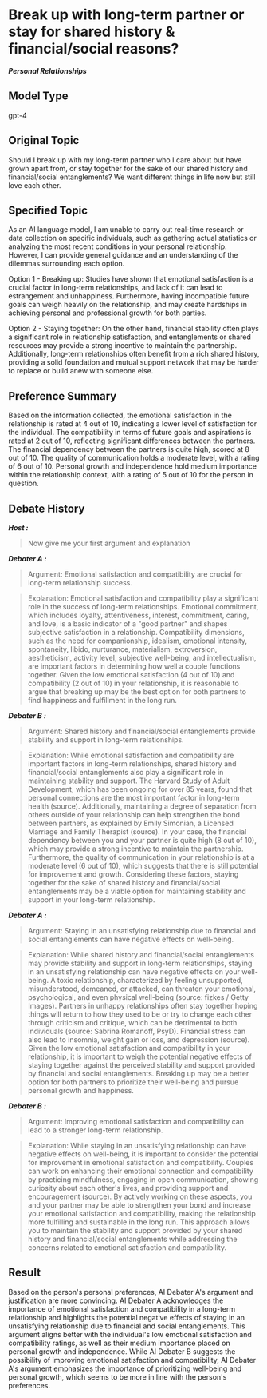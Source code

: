# Break up with long-term partner or stay for shared history & financial/social reasons?

***Personal Relationships***



## Model Type

gpt-4

## Original Topic

Should I break up with my long-term partner who I care about but have grown apart from, or stay together for the sake of our shared history and financial/social entanglements? We want different things in life now but still love each other.

## Specified Topic

As an AI language model, I am unable to carry out real-time research or data collection on specific individuals, such as gathering actual statistics or analyzing the most recent conditions in your personal relationship. However, I can provide general guidance and an understanding of the dilemmas surrounding each option.

Option 1 - Breaking up: Studies have shown that emotional satisfaction is a crucial factor in long-term relationships, and lack of it can lead to estrangement and unhappiness. Furthermore, having incompatible future goals can weigh heavily on the relationship, and may create hardships in achieving personal and professional growth for both parties.

Option 2 - Staying together: On the other hand, financial stability often plays a significant role in relationship satisfaction, and entanglements or shared resources may provide a strong incentive to maintain the partnership. Additionally, long-term relationships often benefit from a rich shared history, providing a solid foundation and mutual support network that may be harder to replace or build anew with someone else.

## Preference Summary

Based on the information collected, the emotional satisfaction in the relationship is rated at 4 out of 10, indicating a lower level of satisfaction for the individual. The compatibility in terms of future goals and aspirations is rated at 2 out of 10, reflecting significant differences between the partners. The financial dependency between the partners is quite high, scored at 8 out of 10. The quality of communication holds a moderate level, with a rating of 6 out of 10. Personal growth and independence hold medium importance within the relationship context, with a rating of 5 out of 10 for the person in question.

## Debate History



***Host :***

> Now give me your first argument and explanation



***Debater A :***

> Argument: Emotional satisfaction and compatibility are crucial for long-term relationship success.

> Explanation: Emotional satisfaction and compatibility play a significant role in the success of long-term relationships. Emotional commitment, which includes loyalty, attentiveness, interest, commitment, caring, and love, is a basic indicator of a "good partner" and shapes subjective satisfaction in a relationship. Compatibility dimensions, such as the need for companionship, idealism, emotional intensity, spontaneity, libido, nurturance, materialism, extroversion, aestheticism, activity level, subjective well-being, and intellectualism, are important factors in determining how well a couple functions together. Given the low emotional satisfaction (4 out of 10) and compatibility (2 out of 10) in your relationship, it is reasonable to argue that breaking up may be the best option for both partners to find happiness and fulfillment in the long run.



***Debater B :***

> Argument: Shared history and financial/social entanglements provide stability and support in long-term relationships.

> Explanation: While emotional satisfaction and compatibility are important factors in long-term relationships, shared history and financial/social entanglements also play a significant role in maintaining stability and support. The Harvard Study of Adult Development, which has been ongoing for over 85 years, found that personal connections are the most important factor in long-term health (source). Additionally, maintaining a degree of separation from others outside of your relationship can help strengthen the bond between partners, as explained by Emily Simonian, a Licensed Marriage and Family Therapist (source). In your case, the financial dependency between you and your partner is quite high (8 out of 10), which may provide a strong incentive to maintain the partnership. Furthermore, the quality of communication in your relationship is at a moderate level (6 out of 10), which suggests that there is still potential for improvement and growth. Considering these factors, staying together for the sake of shared history and financial/social entanglements may be a viable option for maintaining stability and support in your long-term relationship.



***Debater A :***

> Argument: Staying in an unsatisfying relationship due to financial and social entanglements can have negative effects on well-being.

> Explanation: While shared history and financial/social entanglements may provide stability and support in long-term relationships, staying in an unsatisfying relationship can have negative effects on your well-being. A toxic relationship, characterized by feeling unsupported, misunderstood, demeaned, or attacked, can threaten your emotional, psychological, and even physical well-being (source: fizkes / Getty Images). Partners in unhappy relationships often stay together hoping things will return to how they used to be or try to change each other through criticism and critique, which can be detrimental to both individuals (source: Sabrina Romanoff, PsyD). Financial stress can also lead to insomnia, weight gain or loss, and depression (source). Given the low emotional satisfaction and compatibility in your relationship, it is important to weigh the potential negative effects of staying together against the perceived stability and support provided by financial and social entanglements. Breaking up may be a better option for both partners to prioritize their well-being and pursue personal growth and happiness.



***Debater B :***

> Argument: Improving emotional satisfaction and compatibility can lead to a stronger long-term relationship.

> Explanation: While staying in an unsatisfying relationship can have negative effects on well-being, it is important to consider the potential for improvement in emotional satisfaction and compatibility. Couples can work on enhancing their emotional connection and compatibility by practicing mindfulness, engaging in open communication, showing curiosity about each other's lives, and providing support and encouragement (source). By actively working on these aspects, you and your partner may be able to strengthen your bond and increase your emotional satisfaction and compatibility, making the relationship more fulfilling and sustainable in the long run. This approach allows you to maintain the stability and support provided by your shared history and financial/social entanglements while addressing the concerns related to emotional satisfaction and compatibility.



## Result

Based on the person's personal preferences, AI Debater A's argument and justification are more convincing. AI Debater A acknowledges the importance of emotional satisfaction and compatibility in a long-term relationship and highlights the potential negative effects of staying in an unsatisfying relationship due to financial and social entanglements. This argument aligns better with the individual's low emotional satisfaction and compatibility ratings, as well as their medium importance placed on personal growth and independence. While AI Debater B suggests the possibility of improving emotional satisfaction and compatibility, AI Debater A's argument emphasizes the importance of prioritizing well-being and personal growth, which seems to be more in line with the person's preferences.